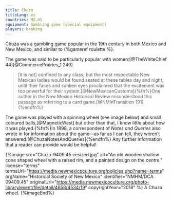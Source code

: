 ```yaml
---
title: Chuza
titleLang: es
countries: MX,US
equipment: Gambling game (special equipment)
players: banking
---
```


<p class='lead'>
<span lang="es" class="aka noun">Chuza</span> was a gambling game popular in the 19th century in both Mexico and New Mexico, and similar to {%gameref roulette %}.
</p>

The game was said to be particularly popular with women:[@TheWhiteChief 44][@CommercePrairies_1 240]

> [it is not] confined to any class; but the most respectable New Mexican ladies would be found seated at these tables day and night, until their faces and sunken eyes proclaimed that the excitement was too powerful for their system.[@NewMexicanCustoms]{%fn%}One author in the New Mexico Historical Review misunderstood this passage as referring to a card game.[@NMInTransition 191]{%endfn%}

The game was played with a spinning wheel (see image below) and small coloured balls,[@MagneticWest] but other than that, I know little about how it was played.{%fn%}In 1898, a correspondent of <cite>Notes and Queries</cite> also wrote in for information about the game—as far as I can tell, they weren’t answered.[@ChuzaNotesAndQueries]{%endfn%} Any further information that a reader can provide would be helpful!

{%image src="Chuza-9409.45-resized.jpg" alt="An old wooden shallow cone shaped wheel with a raised rim, and a painted design on the centre." 
license="terms"
termsUrl="https://media.newmexicoculture.org/policies.php?name=terms"
orgName="Historical Society of New Mexico"
identifier="NMHM/DCA 09409.45"
originalUrl="https://media.newmexicoculture.org/photo-library/event/file/detail/4658/4534/19"
copyrightYear="2018"
%}
A Chuza wheel.
{%imageEnd%}

